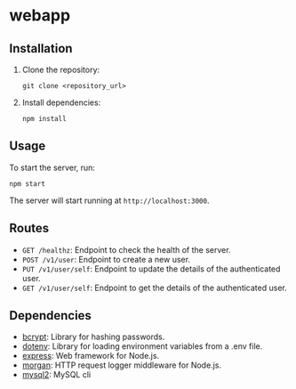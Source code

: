 # webapp

<h2>Installation</h2>

<ol>
<li>Clone the repository:
<pre><code>git clone &lt;repository_url&gt;
</code></pre>
</li>
<li>Install dependencies:
<pre><code>npm install
</code></pre>
</li>
</ol>

<h2>Usage</h2>


<p>To start the server, run:</p>
<pre><code>npm start
</code></pre>

<p>The server will start running at <code>http://localhost:3000</code>.</p>

<h2>Routes</h2>

<ul>
<li><code>GET /healthz</code>: Endpoint to check the health of the server.</li>
<li><code>POST /v1/user</code>: Endpoint to create a new user.</li>
<li><code>PUT /v1/user/self</code>: Endpoint to update the details of the authenticated user.</li>
<li><code>GET /v1/user/self</code>: Endpoint to get the details of the authenticated user.</li>
</ul>

<h2>Dependencies</h2>



<ul>
<li><a href="https://www.npmjs.com/package/bcrypt">bcrypt</a>: Library for hashing passwords.</li>
<li><a href="https://www.npmjs.com/package/dotenv">dotenv</a>: Library for loading environment variables from a .env file.</li>
<li><a href="https://www.npmjs.com/package/express">express</a>: Web framework for Node.js.</li>
<li><a href="https://www.npmjs.com/package/morgan">morgan</a>: HTTP request logger middleware for Node.js.</li>
<li><a href="https://www.npmjs.com/package/mysql2">mysql2</a>: MySQL cli
